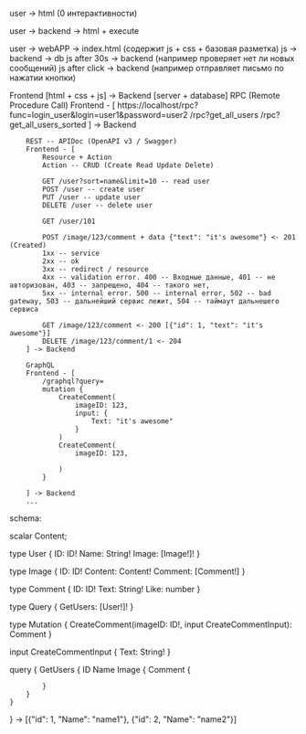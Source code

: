 user -> html (0 интерактивности)

user -> backend -> html + execute

user -> webAPP -> index.html (содержит js + css + базовая разметка)
    js -> backend -> db
    js after 30s -> backend (например проверяет нет ли новых сообщений)
    js after click -> backend (например отправляет письмо по нажатии кнопки)

Frontend [html + css + js] -> Backend [server + database]
        RPC (Remote Procedure Call) 
        Frontend - [
            https://localhost/rpc?func=login_user&login=user1&password=user2
            /rpc?get_all_users
            /rpc?get_all_users_sorted
        ] -> Backend

        REST -- APIDoc (OpenAPI v3 / Swagger)
        Frontend - [
            Resource + Action
            Action -- CRUD (Create Read Update Delete)

            GET /user?sort=name&limit=10 -- read user
            POST /user -- create user
            PUT /user -- update user
            DELETE /user -- delete user

            GET /user/101

            POST /image/123/comment + data {"text": "it's awesome"} <- 201 (Created)
            1хх -- service
            2хх -- ok
            3хх -- redirect / resource 
            4хх -- validation error. 400 -- Входные данные, 401 -- не авторизован, 403 -- запрещено, 404 -- такого нет, 
            5хх -- internal error. 500 -- internal error, 502 -- bad gateway, 503 -- дальнейший сервис лежит, 504 -- таймаут дальнешего сервиса

            GET /image/123/comment <- 200 [{"id": 1, "text": "it's awesome"}]
            DELETE /image/123/comment/1 <- 204
        ] -> Backend
        
        GraphQL 
        Frontend - [
            /graphql?query=
            mutation {
                CreateComment(
                    imageID: 123,
                    input: {
                        Text: "it's awesome"
                    }
                )
                CreateComment(
                    imageID: 123,

                )
            }

        ] -> Backend
        ...

schema:

scalar Content;

type User {
    ID: ID!
    Name: String!
    Image: [Image!]!
}

type Image {
    ID: ID!
    Content: Content!
    Comment: [Comment!]
}

type Comment {
    ID: ID!
    Text: String!
    Like: number
}

type Query {
    GetUsers: [User!]!
}

type Mutation {
    CreateComment(imageID: ID!, input CreateCommentInput): Comment
}

input CreateCommentInput {
    Text: String!
}

query {
    GetUsers {
        ID
        Name
        Image {
            Comment {

            }
        }
    }
} 
-> [{"id": 1, "Name": "name1"}, {"id": 2, "Name": "name2"}]